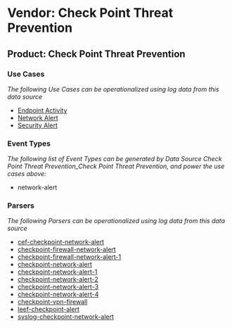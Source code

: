 Vendor: Check Point Threat Prevention
=====================================
Product: Check Point Threat Prevention
--------------------------------------

### Use Cases

_The following Use Cases can be operationalized using log data from this data source_

* [Endpoint Activity](../UseCases/usecase_endpoint_activity.md)
* [Network Alert](../UseCases/usecase_network_alert.md)
* [Security Alert](../UseCases/usecase_security_alert.md)


### Event Types

_The following list of Event Types can be generated by Data Source Check Point Threat Prevention_Check Point Threat Prevention, and power the use cases above:_

- network-alert


### Parsers

_The following Parsers can be operationalized using log data from this data source_

* [cef-checkpoint-network-alert](../Parsers/parserContent_cef-checkpoint-network-alert.md)
* [checkpoint-firewall-network-alert](../Parsers/parserContent_checkpoint-firewall-network-alert.md)
* [checkpoint-firewall-network-alert-1](../Parsers/parserContent_checkpoint-firewall-network-alert-1.md)
* [checkpoint-network-alert](../Parsers/parserContent_checkpoint-network-alert.md)
* [checkpoint-network-alert-1](../Parsers/parserContent_checkpoint-network-alert-1.md)
* [checkpoint-network-alert-2](../Parsers/parserContent_checkpoint-network-alert-2.md)
* [checkpoint-network-alert-3](../Parsers/parserContent_checkpoint-network-alert-3.md)
* [checkpoint-network-alert-4](../Parsers/parserContent_checkpoint-network-alert-4.md)
* [checkpoint-vpn-firewall](../Parsers/parserContent_checkpoint-vpn-firewall.md)
* [leef-checkpoint-alert](../Parsers/parserContent_leef-checkpoint-alert.md)
* [syslog-checkpoint-network-alert](../Parsers/parserContent_syslog-checkpoint-network-alert.md)
